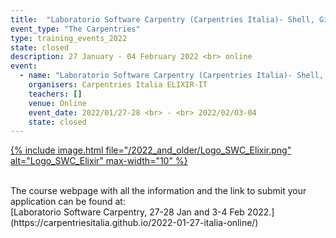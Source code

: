 ```yaml
---
title:  "Laboratorio Software Carpentry (Carpentries Italia)- Shell, Git, Python"
event_type: "The Carpentries"
type: training_events_2022
state: closed
description: 27 January - 04 February 2022 <br> online
event:
  - name: "Laboratorio Software Carpentry (Carpentries Italia)- Shell, Git, Python"
    organisers: Carpentries Italia ELIXIR-IT
    teachers: []
    venue: Online
    event_date: 2022/01/27-28 <br> - <br> 2022/02/03-04
    state: closed
---
```

[{% include image.html file="/2022_and_older/Logo_SWC_Elixir.png" alt="Logo_SWC_Elixir" max-width="10" %}](https://carpentriesitalia.github.io/2021-09-09-italia-online/)


<br>
The course webpage with all the information and the link to submit your application can be found at:<br>
[Laboratorio Software Carpentry,  27-28 Jan and 3-4 Feb 2022.](https://carpentriesitalia.github.io/2022-01-27-italia-online/)
